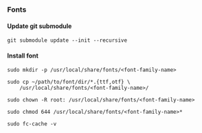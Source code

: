 ### Fonts

#### Update git submodule

    git submodule update --init --recursive


#### Install font

    sudo mkdir -p /usr/local/share/fonts/<font-family-name>

    sudo cp ~/path/to/font/dir/*.{ttf,otf} \
        /usr/local/share/fonts/<font-family-name>/

    sudo chown -R root: /usr/local/share/fonts/<font-family-name>

    sudo chmod 644 /usr/local/share/fonts/<font-family-name>*

    sudo fc-cache -v
